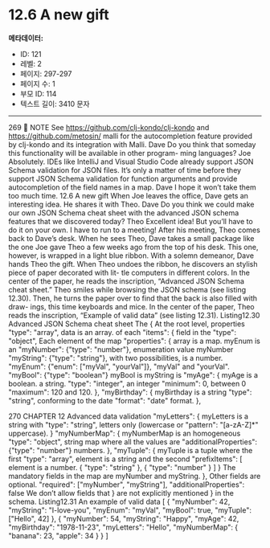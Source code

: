 # 12.6 A new gift

**메타데이터:**
- ID: 121
- 레벨: 2
- 페이지: 297-297
- 페이지 수: 1
- 부모 ID: 114
- 텍스트 길이: 3410 문자

---

269
 NOTE See https://github.com/clj-kondo/clj-kondo and https://github.com/metosin/
malli for the autocompletion feature provided by clj-kondo and its integration with Malli.
Dave Do you think that someday this functionality will be available in other program-
ming languages?
Joe Absolutely. IDEs like IntelliJ and Visual Studio Code already support JSON
Schema validation for JSON files. It’s only a matter of time before they support
JSON Schema validation for function arguments and provide autocompletion
of the field names in a map.
Dave I hope it won’t take them too much time.
12.6 A new gift
When Joe leaves the office, Dave gets an interesting idea. He shares it with Theo.
Dave Do you think we could make our own JSON Schema cheat sheet with the
advanced JSON schema features that we discovered today?
Theo Excellent idea! But you’ll have to do it on your own. I have to run to a meeting!
After his meeting, Theo comes back to Dave’s desk. When he sees Theo, Dave takes a
small package like the one Joe gave Theo a few weeks ago from the top of his desk. This
one, however, is wrapped in a light blue ribbon. With a solemn demeanor, Dave hands
Theo the gift.
When Theo undoes the ribbon, he discovers an stylish piece of paper decorated with lit-
tle computers in different colors. In the center of the paper, he reads the inscription,
“Advanced JSON Schema cheat sheet.” Theo smiles while browsing the JSON schema (see
listing 12.30). Then, he turns the paper over to find that the back is also filled with draw-
ings, this time keyboards and mice. In the center of the paper, Theo reads the inscription,
“Example of valid data” (see listing 12.31).
Listing12.30 Advanced JSON Schema cheat sheet
The { At the root level,
properties "type": "array", data is an array.
of each "items": {
field in the "type": "object", Each element of the
map "properties": { array is a map. myEnum is an
"myNumber": {"type": "number"}, enumeration value
myNumber "myString": {"type": "string"}, with two possibilities,
is a number. "myEnum": {"enum": ["myVal", "yourVal"]}, "myVal" and "yourVal".
"myBool": {"type": "boolean"}
myBool is
myString is "myAge": {
myAge is a boolean.
a string. "type": "integer",
an integer
"minimum": 0, between 0
"maximum": 120 and 120.
},
"myBirthday": {
myBirthday is a string
"type": "string",
conforming to the date
"format": "date"
format.
},

270 CHAPTER 12 Advanced data validation
"myLetters": {
myLetters is a string with
"type": "string",
letters only (lowercase or
"pattern": "[a-zA-Z]*"
uppercase).
}
"myNumberMap": {
myNumberMap is an homogeneous
"type": "object",
string map where all the values are
"additionalProperties": {"type": "number"}
numbers.
},
"myTuple": {
myTuple is a tuple where the first
"type": "array",
element is a string and the second
"prefixItems": [
element is a number.
{ "type": "string" },
{ "type": "number" }
]
} The mandatory fields in the map
are myNumber and myString.
},
Other fields are optional.
"required": ["myNumber", "myString"],
"additionalProperties": false
We don’t allow fields that
}
are not explicitly mentioned
}
in the schema.
Listing12.31 An example of valid data
[
{
"myNumber": 42,
"myString": "I-love-you",
"myEnum": "myVal",
"myBool": true,
"myTuple": ["Hello", 42]
},
{
"myNumber": 54,
"myString": "Happy",
"myAge": 42,
"myBirthday": "1978-11-23",
"myLetters": "Hello",
"myNumberMap": {
"banana": 23,
"apple": 34
}
}
]